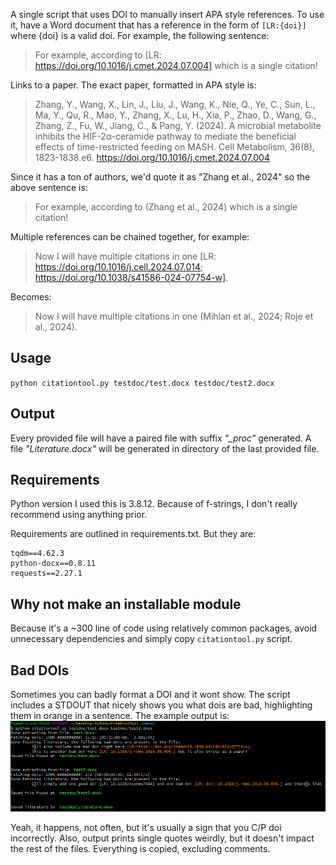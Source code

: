 A single script that uses DOI to manually insert APA style references.
To use it, have a Word document that has a reference in the form of `[LR:{doi}]` where {doi} is a valid doi. For example, the following sentence:

>For example, according to [LR: https://doi.org/10.1016/j.cmet.2024.07.004] which is a single citation!

Links to a paper. The exact paper, formatted in APA style is:

>Zhang, Y., Wang, X., Lin, J., Liu, J., Wang, K., Nie, Q., Ye, C., Sun, L., Ma, Y., Qu, R., Mao, Y., Zhang, X., Lu, H., Xia, P., Zhao, D., Wang, G., Zhang, Z., Fu, W., Jiang, C., & Pang, Y. (2024). A microbial metabolite inhibits the HIF-2α-ceramide pathway to mediate the beneficial effects of time-restricted feeding on MASH. Cell Metabolism, 36(8), 1823-1838.e6. https://doi.org/10.1016/j.cmet.2024.07.004

Since it has a ton of authors, we'd quote it as "Zhang et al., 2024" so the above sentence is:

>For example, according to (Zhang et al., 2024) which is a single citation! 

Multiple references can be chained together, for example:

>Now I will have multiple citations in one [LR: https://doi.org/10.1016/j.cell.2024.07.014; https://doi.org/10.1038/s41586-024-07754-w]. 

Becomes:

>Now I will have multiple citations in one (Mihlan et al., 2024; Roje et al., 2024). 

## Usage

`python citationtool.py testdoc/test.docx testdoc/test2.docx`

## Output
Every provided file will have a paired file with suffix *"_proc"* generated. A file *"Literature.docx"* will be generated in directory of the last provided file. 

## Requirements
Python version I used this is 3.8.12. Because of f-strings, I don't really recommend using anything prior.

Requirements are outlined in requirements.txt. But they are:
```
tqdm==4.62.3
python-docx==0.8.11
requests==2.27.1
```
## Why not make an installable module
Because it's a ~300 line of code using relatively common packages, avoid unnecessary dependencies and simply copy `citationtool.py` script. 

## Bad DOIs
Sometimes you can badly format a DOI and it wont show. The script includes a STDOUT that nicely shows you what dois are bad, highlighting them in orange in a sentence. The example output is:
![Alt text](example_image.png)

Yeah, it happens, not often, but it's usually a sign that you C/P doi incorrectly. Also, output prints single quotes weirdly, but it doesn't impact the rest of the files. Everything is copied, excluding comments.

